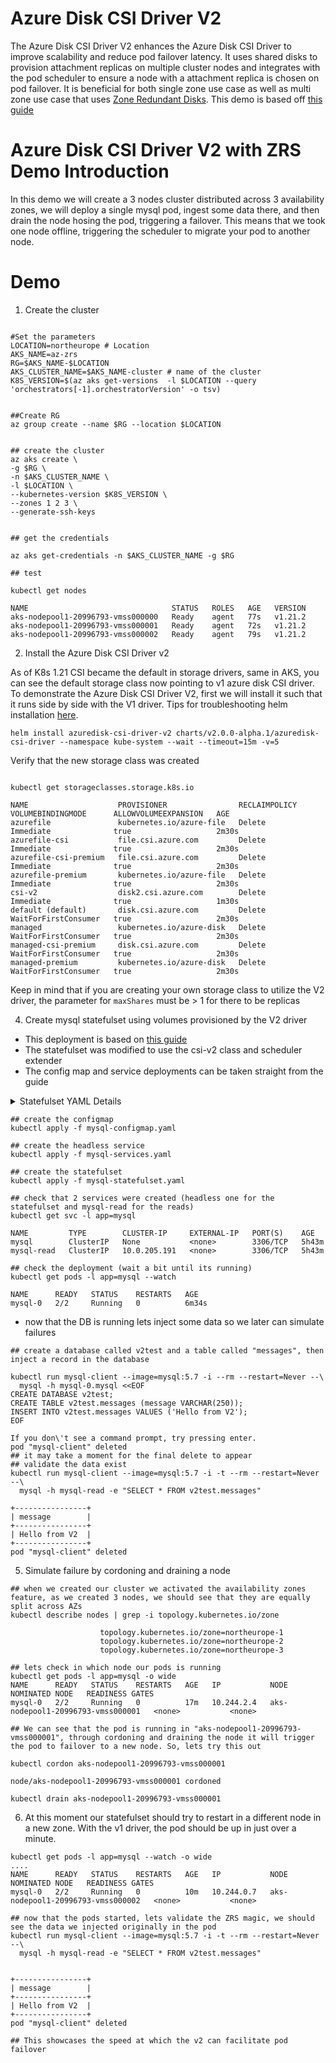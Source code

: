 # Azure Disk CSI Driver V2

The Azure Disk CSI Driver V2 enhances the Azure Disk CSI Driver to improve scalability and reduce pod failover latency. It uses shared disks to provision attachment replicas on multiple cluster nodes and integrates with the pod scheduler to ensure a node with a attachment replica is chosen on pod failover. It is beneficial for both single zone use case as well as multi zone use case that uses [Zone Redundant Disks](https://docs.microsoft.com/en-us/azure/virtual-machines/disks-redundancy#zone-redundant-storage-for-managed-disks). This demo is based off [this guide](https://github.com/mohmdnofal/aks-best-practices/blob/master/stateful_workloads/zrs/README.md)

# Azure Disk CSI Driver V2 with ZRS Demo Introduction 
In this demo we will create a 3 nodes cluster distributed across 3 availability zones, we will deploy a single mysql pod, ingest some data there, and then drain the node hosing the pod, triggering a failover. This means that we took one node offline, triggering the scheduler to migrate your pod to another node. 

# Demo

1. Create the cluster 
```shell 

#Set the parameters
LOCATION=northeurope # Location 
AKS_NAME=az-zrs
RG=$AKS_NAME-$LOCATION
AKS_CLUSTER_NAME=$AKS_NAME-cluster # name of the cluster
K8S_VERSION=$(az aks get-versions  -l $LOCATION --query 'orchestrators[-1].orchestratorVersion' -o tsv)


##Create RG
az group create --name $RG --location $LOCATION


## create the cluster 
az aks create \
-g $RG \
-n $AKS_CLUSTER_NAME \
-l $LOCATION \
--kubernetes-version $K8S_VERSION \
--zones 1 2 3 \
--generate-ssh-keys 


## get the credentials 

az aks get-credentials -n $AKS_CLUSTER_NAME -g $RG

## test

kubectl get nodes  

NAME                                STATUS   ROLES   AGE   VERSION
aks-nodepool1-20996793-vmss000000   Ready    agent   77s   v1.21.2
aks-nodepool1-20996793-vmss000001   Ready    agent   72s   v1.21.2
aks-nodepool1-20996793-vmss000002   Ready    agent   79s   v1.21.2
```

2. Install the Azure Disk CSI Driver v2

As of K8s 1.21 CSI became the default in storage drivers, same in AKS, you can see the default storage class now pointing to v1 azure disk CSI driver. To demonstrate the Azure Disk CSI Driver V2, first we will install it such that it runs side by side with the V1 driver. Tips for troubleshooting helm installation [here](https://github.com/kubernetes-sigs/azuredisk-csi-driver/blob/668a54a797fd90f015ce2b89ff2fbac2d0a4600b/charts/README.md).

```shell
helm install azuredisk-csi-driver-v2 charts/v2.0.0-alpha.1/azuredisk-csi-driver --namespace kube-system --wait --timeout=15m -v=5 
```


Verify that the new storage class was created
```shell

kubectl get storageclasses.storage.k8s.io 

NAME                    PROVISIONER                RECLAIMPOLICY   VOLUMEBINDINGMODE      ALLOWVOLUMEEXPANSION   AGE
azurefile               kubernetes.io/azure-file   Delete          Immediate              true                   2m30s
azurefile-csi           file.csi.azure.com         Delete          Immediate              true                   2m30s
azurefile-csi-premium   file.csi.azure.com         Delete          Immediate              true                   2m30s
azurefile-premium       kubernetes.io/azure-file   Delete          Immediate              true                   2m30s
csi-v2                  disk2.csi.azure.com        Delete          Immediate              true                   1m30s
default (default)       disk.csi.azure.com         Delete          WaitForFirstConsumer   true                   2m30s
managed                 kubernetes.io/azure-disk   Delete          WaitForFirstConsumer   true                   2m30s
managed-csi-premium     disk.csi.azure.com         Delete          WaitForFirstConsumer   true                   2m30s
managed-premium         kubernetes.io/azure-disk   Delete          WaitForFirstConsumer   true                   2m30s
```

Keep in mind that if you are creating your own storage class to utilize the V2 driver, the parameter for `maxShares` must be > 1 for there to be replicas

4. Create mysql statefulset using volumes provisioned by the V2 driver 
- This deployment is based on [this guide](https://kubernetes.io/docs/tasks/run-application/run-replicated-stateful-application/)
- The statefulset was modified to use the csi-v2 class and scheduler extender
- The config map and service deployments can be taken straight from the guide
<details>
  <summary> Statefulset YAML Details </summary>

  ```yaml
apiVersion: apps/v1
kind: StatefulSet
metadata:
  name: mysql
spec:
  selector:
    matchLabels:
      app: mysql
  serviceName: mysql
  replicas: 1
  template:
    metadata:
      labels:
        app: mysql
    spec:
      schedulerName: csi-azuredisk-scheduler-extender
      initContainers:
      - name: init-mysql
        image: mysql:5.7
        command:
        - bash
        - "-c"
        - |
          set -ex
          # Generate mysql server-id from pod ordinal index.
          [[ `hostname` =~ -([0-9]+)$ ]] || exit 1
          ordinal=${BASH_REMATCH[1]}
          echo [mysqld] > /mnt/conf.d/server-id.cnf
          # Add an offset to avoid reserved server-id=0 value.
          echo server-id=$((100 + $ordinal)) >> /mnt/conf.d/server-id.cnf
          # Copy appropriate conf.d files from config-map to emptyDir.
          if [[ $ordinal -eq 0 ]]; then
            cp /mnt/config-map/primary.cnf /mnt/conf.d/
          else
            cp /mnt/config-map/replica.cnf /mnt/conf.d/
          fi          
        volumeMounts:
        - name: conf
          mountPath: /mnt/conf.d
        - name: config-map
          mountPath: /mnt/config-map
      - name: clone-mysql
        image: gcr.io/google-samples/xtrabackup:1.0
        command:
        - bash
        - "-c"
        - |
          set -ex
          # Skip the clone if data already exists.
          [[ -d /var/lib/mysql/mysql ]] && exit 0
          # Skip the clone on primary (ordinal index 0).
          [[ `hostname` =~ -([0-9]+)$ ]] || exit 1
          ordinal=${BASH_REMATCH[1]}
          [[ $ordinal -eq 0 ]] && exit 0
          # Clone data from previous peer.
          ncat --recv-only mysql-$(($ordinal-1)).mysql 3307 | xbstream -x -C /var/lib/mysql
          # Prepare the backup.
          xtrabackup --prepare --target-dir=/var/lib/mysql          
        volumeMounts:
        - name: data
          mountPath: /var/lib/mysql
          subPath: mysql
        - name: conf
          mountPath: /etc/mysql/conf.d
      containers:
      - name: mysql
        image: mysql:5.7
        env:
        - name: MYSQL_ALLOW_EMPTY_PASSWORD
          value: "1"
        ports:
        - name: mysql
          containerPort: 3306
        volumeMounts:
        - name: data
          mountPath: /var/lib/mysql
          subPath: mysql
        - name: conf
          mountPath: /etc/mysql/conf.d
        resources:
          requests:
            cpu: 500m
            memory: 1Gi
        livenessProbe:
          exec:
            command: ["mysqladmin", "ping"]
          initialDelaySeconds: 30
          periodSeconds: 10
          timeoutSeconds: 5
        readinessProbe:
          exec:
            # Check we can execute queries over TCP (skip-networking is off).
            command: ["mysql", "-h", "127.0.0.1", "-e", "SELECT 1"]
          initialDelaySeconds: 5
          periodSeconds: 2
          timeoutSeconds: 1
      - name: xtrabackup
        image: gcr.io/google-samples/xtrabackup:1.0
        ports:
        - name: xtrabackup
          containerPort: 3307
        command:
        - bash
        - "-c"
        - |
          set -ex
          cd /var/lib/mysql

          # Determine binlog position of cloned data, if any.
          if [[ -f xtrabackup_slave_info && "x$(<xtrabackup_slave_info)" != "x" ]]; then
            # XtraBackup already generated a partial "CHANGE MASTER TO" query
            # because we're cloning from an existing replica. (Need to remove the tailing semicolon!)
            cat xtrabackup_slave_info | sed -E 's/;$//g' > change_master_to.sql.in
            # Ignore xtrabackup_binlog_info in this case (it's useless).
            rm -f xtrabackup_slave_info xtrabackup_binlog_info
          elif [[ -f xtrabackup_binlog_info ]]; then
            # We're cloning directly from primary. Parse binlog position.
            [[ `cat xtrabackup_binlog_info` =~ ^(.*?)[[:space:]]+(.*?)$ ]] || exit 1
            rm -f xtrabackup_binlog_info xtrabackup_slave_info
            echo "CHANGE MASTER TO MASTER_LOG_FILE='${BASH_REMATCH[1]}',\
                  MASTER_LOG_POS=${BASH_REMATCH[2]}" > change_master_to.sql.in
          fi

          # Check if we need to complete a clone by starting replication.
          if [[ -f change_master_to.sql.in ]]; then
            echo "Waiting for mysqld to be ready (accepting connections)"
            until mysql -h 127.0.0.1 -e "SELECT 1"; do sleep 1; done

            echo "Initializing replication from clone position"
            mysql -h 127.0.0.1 \
                  -e "$(<change_master_to.sql.in), \
                          MASTER_HOST='mysql-0.mysql', \
                          MASTER_USER='root', \
                          MASTER_PASSWORD='', \
                          MASTER_CONNECT_RETRY=10; \
                        START SLAVE;" || exit 1
            # In case of container restart, attempt this at-most-once.
            mv change_master_to.sql.in change_master_to.sql.orig
          fi

          # Start a server to send backups when requested by peers.
          exec ncat --listen --keep-open --send-only --max-conns=1 3307 -c \
            "xtrabackup --backup --slave-info --stream=xbstream --host=127.0.0.1 --user=root"          
        volumeMounts:
        - name: data
          mountPath: /var/lib/mysql
          subPath: mysql
        - name: conf
          mountPath: /etc/mysql/conf.d
        resources:
          requests:
            cpu: 100m
            memory: 100Mi
      volumes:
      - name: conf
        emptyDir: {}
      - name: config-map
        configMap:
          name: mysql
  volumeClaimTemplates:
  - metadata:
      name: data
    spec:
      accessModes: ["ReadWriteOnce"]
      storageClassName: csi-v2
      resources:
        requests:
          storage: 256Gi
  ```
</details>

```shell 
## create the configmap 
kubectl apply -f mysql-configmap.yaml

## create the headless service 
kubectl apply -f mysql-services.yaml

## create the statefulset 
kubectl apply -f mysql-statefulset.yaml

## check that 2 services were created (headless one for the statefulset and mysql-read for the reads) 
kubectl get svc -l app=mysql  

NAME         TYPE        CLUSTER-IP     EXTERNAL-IP   PORT(S)    AGE
mysql        ClusterIP   None           <none>        3306/TCP   5h43m
mysql-read   ClusterIP   10.0.205.191   <none>        3306/TCP   5h43m

## check the deployment (wait a bit until its running)
kubectl get pods -l app=mysql --watch

NAME      READY   STATUS    RESTARTS   AGE
mysql-0   2/2     Running   0          6m34s
```

- now that the DB is running lets inject some data so we later can simulate failures
```shell 
## create a database called v2test and a table called "messages", then inject a record in the database 

kubectl run mysql-client --image=mysql:5.7 -i --rm --restart=Never --\
  mysql -h mysql-0.mysql <<EOF
CREATE DATABASE v2test;
CREATE TABLE v2test.messages (message VARCHAR(250));
INSERT INTO v2test.messages VALUES ('Hello from V2');
EOF

If you don\'t see a command prompt, try pressing enter.
pod "mysql-client" deleted
## it may take a moment for the final delete to appear
## validate the data exist 
kubectl run mysql-client --image=mysql:5.7 -i -t --rm --restart=Never --\
  mysql -h mysql-read -e "SELECT * FROM v2test.messages"

+----------------+
| message        |
+----------------+
| Hello from V2  |
+----------------+
pod "mysql-client" deleted
```

5. Simulate failure by cordoning and draining a node 

```shell 
## when we created our cluster we activated the availability zones feature, as we created 3 nodes, we should see that they are equally split across AZs 
kubectl describe nodes | grep -i topology.kubernetes.io/zone

                    topology.kubernetes.io/zone=northeurope-1
                    topology.kubernetes.io/zone=northeurope-2
                    topology.kubernetes.io/zone=northeurope-3

## lets check in which node our pods is running 
kubectl get pods -l app=mysql -o wide 
NAME      READY   STATUS    RESTARTS   AGE   IP           NODE                                NOMINATED NODE   READINESS GATES
mysql-0   2/2     Running   0          17m   10.244.2.4   aks-nodepool1-20996793-vmss000001   <none>           <none>

## We can see that the pod is running in "aks-nodepool1-20996793-vmss000001", through cordoning and draining the node it will trigger the pod to failover to a new node. So, lets try this out 

kubectl cordon aks-nodepool1-20996793-vmss000001

node/aks-nodepool1-20996793-vmss000001 cordoned

kubectl drain aks-nodepool1-20996793-vmss000001

```

6. At this moment our statefulset should try to restart in a different node in a new zone. With the v1 driver, the pod should be up in just over a minute. 

```shell 
kubectl get pods -l app=mysql --watch -o wide
....
NAME      READY   STATUS    RESTARTS   AGE   IP           NODE                                NOMINATED NODE   READINESS GATES
mysql-0   2/2     Running   0          10m   10.244.0.7   aks-nodepool1-20996793-vmss000002   <none>           <none>

## now that the pods started, lets validate the ZRS magic, we should see the data we injected originally in the pod
kubectl run mysql-client --image=mysql:5.7 -i -t --rm --restart=Never --\
  mysql -h mysql-read -e "SELECT * FROM v2test.messages"


+----------------+
| message        |
+----------------+
| Hello from V2  |
+----------------+
pod "mysql-client" deleted

## This showcases the speed at which the v2 can facilitate pod failover
```